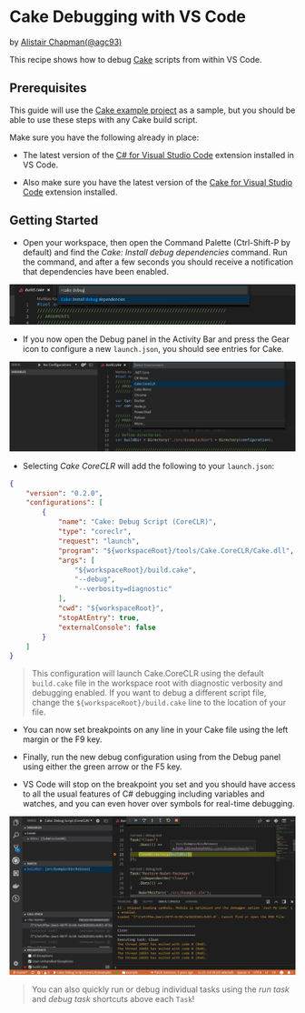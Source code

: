 # Cake Debugging with VS Code

by [Alistair Chapman(@agc93)](https://github.com/agc93)

This recipe shows how to debug [Cake](https://cakebuild.net) scripts from within VS Code.

## Prerequisites

This guide will use the [Cake example project](https://github.com/cake-build/example) as a sample, but you should be able to use these steps with any Cake build script.

Make sure you have the following already in place:

- The latest version of the [C# for Visual Studio Code](https://marketplace.visualstudio.com/items?itemName=ms-dotnettools.csharp) extension installed in VS Code.

- Also make sure you have the latest version of the [Cake for Visual Studio Code](https://marketplace.visualstudio.com/items?itemName=cake-build.cake-vscode) extension installed.

## Getting Started

- Open your workspace, then open the Command Palette (Ctrl-Shift-P by default) and find the *Cake: Install debug dependencies* command. Run the command, and after a few seconds you should receive a notification that dependencies have been enabled.

![Cake command in palette](cake_pallette.png)

- If you now open the Debug panel in the Activity Bar and press the Gear icon to configure a new `launch.json`, you should see entries for Cake.

![Cake debugging profiles](debug_profiles.png)

- Selecting *Cake CoreCLR* will add the following to your `launch.json`:

```json
{
    "version": "0.2.0",
    "configurations": [
        {
            "name": "Cake: Debug Script (CoreCLR)",
            "type": "coreclr",
            "request": "launch",
            "program": "${workspaceRoot}/tools/Cake.CoreCLR/Cake.dll",
            "args": [
                "${workspaceRoot}/build.cake",
                "--debug",
                "--verbosity=diagnostic"
            ],
            "cwd": "${workspaceRoot}",
            "stopAtEntry": true,
            "externalConsole": false
        }
    ]
}
```
> This configuration will launch Cake.CoreCLR using the default `build.cake` file in the workspace root with diagnostic verbosity and debugging enabled. If you want to debug a different script file, change the `${workspaceRoot}/build.cake` line to the location of your file.

- You can now set breakpoints on any line in your Cake file using the left margin or the F9 key.

- Finally, run the new debug configuration using from the Debug panel using either the green arrow or the F5 key.

- VS Code will stop on the breakpoint you set and you should have access to all the usual features of C# debugging including variables and watches, and you can even hover over symbols for real-time debugging.

![breakpoint](breakpoint.png)

> You can also quickly run or debug individual tasks using the *run task* and *debug task* shortcuts above each `Task`!
